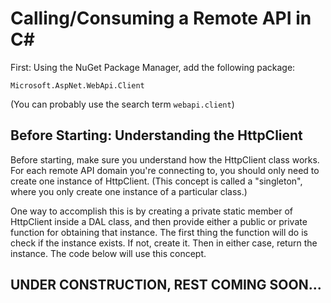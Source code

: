 # Calling/Consuming a Remote API in C#

First: Using the NuGet Package Manager, add the following package:

```
Microsoft.AspNet.WebApi.Client
```

(You can probably use the search term ```webapi.client```)

## Before Starting: Understanding the HttpClient

Before starting, make sure you understand how the HttpClient class works. For each remote API domain
you're connecting to, you should only need to create one instance of HttpClient. (This concept
is called a "singleton", where you only create one instance of a particular class.)

One way to accomplish this is by creating a private static member of HttpClient inside a DAL class,
and then provide either a public or private function for obtaining that instance. The first thing
the function will do is check if the instance exists. If not, create it. Then in either case, return
the instance. The code below will use this concept.

## UNDER CONSTRUCTION, REST COMING SOON...

